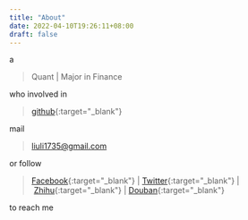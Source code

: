 ```yaml
---
title: "About"
date: 2022-04-10T19:26:11+08:00
draft: false
---
```



a

> Quant&nbsp;&#124;&nbsp;Major in Finance

who involved in

> [github](https://github.com/liuli1735){:target="_blank"}

mail

> liuli1735@gmail.com

or follow

> [Facebook](https://www.facebook.com/ll1735){:target="_blank"}&nbsp;&#124;&nbsp;[Twitter](https://twitter.com/ll1735){:target="_blank"}&nbsp;&#124;&nbsp;[Zhihu](http://www.zhihu.com/people/ll1735){:target="_blank"}&nbsp;&#124;&nbsp;[Douban](http://www.douban.com/people/ll1735/){:target="_blank"}

to reach me